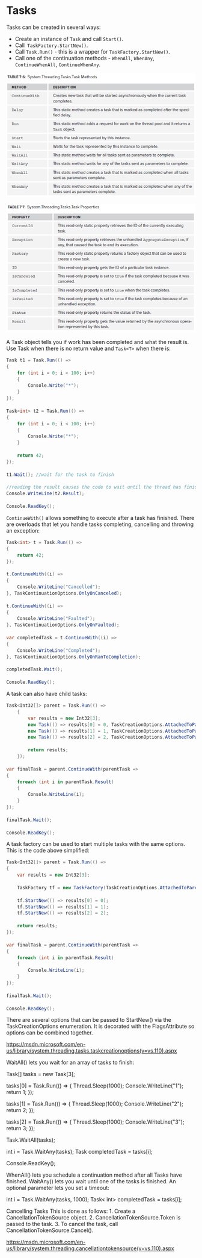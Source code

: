# Tasks

Tasks can be created in several ways:
- Create an instance of `Task` and call `Start()`.
- Call` TaskFactory.StartNew()`.
- Call `Task.Run()` - this is a wrapper for `TaskFactory.StartNew()`.
- Call one of the continuation methods - `WhenAll`, `WhenAny`, `ContinueWhenAll`, `ContinueWhenAny`.

![Table 7-6](../media/Tasks.png)

![Table 7-7](../media/Tasks-2.png)

A Task object tells you if work has been completed and what the result is. Use Task when there is no return value and `Task<T>` when there is:

```csharp
Task t1 = Task.Run(() =>
{
    for (int i = 0; i < 100; i++)
    {
        Console.Write("*");
    }
});

Task<int> t2 = Task.Run(() =>
{
    for (int i = 0; i < 100; i++)
    {
        Console.Write("*");
    }

    return 42;
});

t1.Wait(); //wait for the task to finish

//reading the result causes the code to wait until the thread has finished - Wait() is not required
Console.WriteLine(t2.Result);

Console.ReadKey();
```

`ContinueWith()` allows something to execute after a task has finished. There are overloads that let you handle tasks completing, cancelling and throwing an exception:

```csharp
Task<int> t = Task.Run(() =>
{
    return 42;
});

t.ContinueWith((i) =>
{
    Console.WriteLine("Cancelled");
}, TaskContinuationOptions.OnlyOnCanceled);

t.ContinueWith((i) =>
{
    Console.WriteLine("Faulted");
}, TaskContinuationOptions.OnlyOnFaulted);

var completedTask = t.ContinueWith((i) =>
{
    Console.WriteLine("Completed");
}, TaskContinuationOptions.OnlyOnRanToCompletion);

completedTask.Wait();

Console.ReadKey();
```

A task can also have child tasks:

```csharp
Task<Int32[]> parent = Task.Run(() =>
    {
        var results = new Int32[3];
        new Task(() => results[0] = 0, TaskCreationOptions.AttachedToParent).Start();
        new Task(() => results[1] = 1, TaskCreationOptions.AttachedToParent).Start();
        new Task(() => results[2] = 2, TaskCreationOptions.AttachedToParent).Start();

        return results;
    });

var finalTask = parent.ContinueWith(parentTask =>
{
    foreach (int i in parentTask.Result)
    {
        Console.WriteLine(i);
    }
});

finalTask.Wait();

Console.ReadKey();
```

A task factory can be used to start multiple tasks with the same options. This is the code above simplified:

```csharp
Task<Int32[]> parent = Task.Run(() =>
{
    var results = new Int32[3];

    TaskFactory tf = new TaskFactory(TaskCreationOptions.AttachedToParent, TaskContinuationOptions.ExecuteSynchronously);

    tf.StartNew(() => results[0] = 0);
    tf.StartNew(() => results[1] = 1);
    tf.StartNew(() => results[2] = 2);

    return results;
});

var finalTask = parent.ContinueWith(parentTask =>
{
    foreach (int i in parentTask.Result)
    {
        Console.WriteLine(i);
    }
});

finalTask.Wait();

Console.ReadKey();
```


There are several options that can be passed to StartNew() via the TaskCreationOptions enumeration. It is decorated with the FlagsAttribute so options can be combined together.




https://msdn.microsoft.com/en-us/library/system.threading.tasks.taskcreationoptions(v=vs.110).aspx

WaitAll() lets you wait for an array of tasks to finish:


Task[] tasks = new Task[3];

tasks[0] = Task.Run(() =>
{
    Thread.Sleep(1000);
    Console.WriteLine("1");
    return 1;
});

tasks[1] = Task.Run(() =>
{
    Thread.Sleep(1000);
    Console.WriteLine("2");
    return 2;
});

tasks[2] = Task.Run(() =>
{
    Thread.Sleep(1000);
    Console.WriteLine("3");
    return 3;
});

Task.WaitAll(tasks);

int i = Task.WaitAny(tasks);
Task<int> completedTask = tasks[i];

Console.ReadKey();

WhenAll() lets you schedule a continuation method after all Tasks have finished. WaitAny() lets you wait until one of the tasks is finished. An optional parameter lets you set a timeout:


int i = Task.WaitAny(tasks, 1000);
Task< int> completedTask = tasks[i];


Cancelling Tasks
This is done as follows:
	1. 
Create a CancellationTokenSource object.
	2. 
CancellationTokenSource.Token is passed to the task.
	3. 
To cancel the task, call CancellationTokenSource.Cancel().



https://msdn.microsoft.com/en-us/library/system.threading.cancellationtokensource(v=vs.110).aspx

<!--stackedit_data:
eyJoaXN0b3J5IjpbODU1MjE4NDJdfQ==
-->